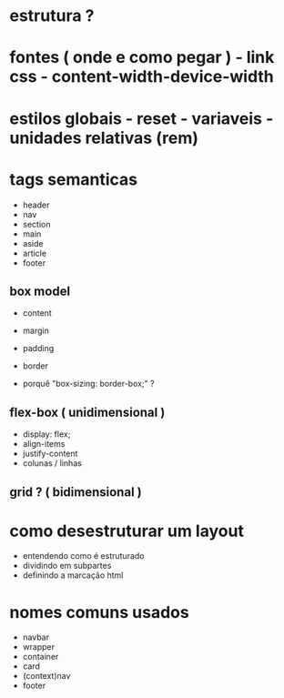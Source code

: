 # estrutura ?

# fontes ( onde e como pegar ) - link css - content-width-device-width

# estilos globais - reset - variaveis - unidades relativas (rem)

# tags semanticas

- header
- nav
- section
- main
- aside
- article
- footer

## box model

- content
- margin
- padding
- border

- porquê "box-sizing: border-box;" ?

## flex-box ( unidimensional )

- display: flex;
- align-items
- justify-content
- colunas / linhas

## grid ? ( bidimensional )

# como desestruturar um layout

- entendendo como é estruturado
- dividindo em subpartes
- definindo a marcação html

# nomes comuns usados

- navbar
- wrapper
- container
- card
- (context)nav
- footer
